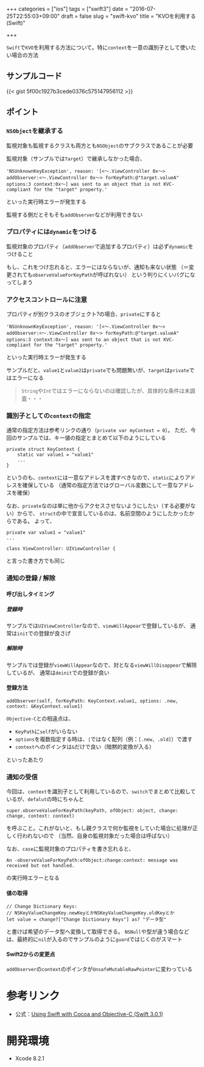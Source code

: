 +++
categories = ["ios"]
tags = ["swift3"]
date = "2016-07-25T22:55:03+09:00"
draft = false
slug = "swift-kvo"
title = "KVOを利用する(Swift)"

+++

`Swift`で`KVO`を利用する方法について。特に`context`を一意の識別子として使いたい場合の方法
<!--more-->

## サンプルコード
{{< gist 5f00c1927b3cede0376c575147956112 >}} 

## ポイント
### `NSObject`を継承する
監視対象も監視するクラスも両方とも`NSObject`のサブクラスであることが必要

監視対象（サンプルでは`Target`）で継承しなかった場合、
```
'NSUnknownKeyException', reason: '[<〜.ViewController 0x〜> addObserver:<〜.ViewController 0x〜> forKeyPath:@"target.valueA" options:3 context:0x〜] was sent to an object that is not KVC-compliant for the "target" property.'
```
といった実行時エラーが発生する

監視する側だとそもそも`addObserver`などが利用できない

### プロパティには`dynamic`をつける
監視対象のプロパティ（`addObserver`で追加するプロパティ）は必ず`dynamic`をつけること

もし、これをつけ忘れると、エラーにはならないが、通知も来ない状態
（＝変更されても`observeValueForKeyPath`が呼ばれない）
という判りにくいバグになってしまう

### アクセスコントロールに注意
プロパティが別クラスのオブジェクト?の場合、`private`にすると
```
'NSUnknownKeyException', reason: '[<〜.ViewController 0x〜> addObserver:<〜.ViewController 0x〜> forKeyPath:@"target.valueA" options:3 context:0x〜] was sent to an object that is not KVC-compliant for the "target" property.'
```
といった実行時エラーが発生する

サンプルだと、`value1`と`value2`は`private`でも問題無いが、`target`は`private`ではエラーになる

> `String`や`Int`ではエラーにならないのは確認したが、具体的な条件は未調査・・・

### 識別子としての`context`の指定
通常の指定方法は参考リンクの通り（`private var myContext = 0`）。
ただ、今回のサンプルでは、キー値の指定とまとめて以下のようにしている

```
private struct KeyContext {
    static var value1 = "value1"
    ...
}
```
というのも、`context`には一意なアドレスを渡すべきなので、`static`によりアドレスを確保している
（通常の指定方法ではグローバル変数にして一意なアドレスを確保）

なお、`private`なのは単に他からアクセスさせないようにしたい（する必要がない）からで、
`struct`の中で宣言しているのは、名前空間のようにしたかったからである。
よって、
```
private var value1 = "value1"
...

class ViewController: UIViewController {
```
と言った書き方でも同じ

### 通知の登録 / 解除
#### 呼び出しタイミング
##### 登録時
サンプルでは`UIViewController`なので、`viewWillAppear`で登録しているが、
通常は`init`での登録が良さげ

##### 解除時
サンプルでは登録が`viewWillAppear`なので、対となる`viewWillDisappear`で解除しているが、
通常は`deinit`での登録が良い

#### 登録方法
```
addObserver(self, forKeyPath: KeyContext.value1, options: .new, context: &KeyContext.value1)
```

`Objective-C`との相違点は、

- `KeyPath`に`self`がいらない
- `options`を複数指定する時は、`|`ではなく配列（例：`[.new, .old]`）で渡す
- `context`へのポインタは`&`だけで良い（暗黙的変換が入る）

といったあたり

### 通知の受信
今回は、`context`を識別子として利用しているので、`switch`でまとめて比較しているが、`defalut`の時にちゃんと
```
super.observeValueForKeyPath(keyPath, ofObject: object, change: change, context: context)
```
を呼ぶこと。これがないと、もし親クラスで何か監視をしていた場合に処理が正しく行われないので
（当然、自身の監視対象だった場合は呼ばない）

なお、`case`に監視対象のプロパティを書き忘れると、
```
An -observeValueForKeyPath:ofObject:change:context: message was received but not handled.
```
の実行時エラーとなる

#### 値の取得
```
// Change Dictionary Keys: 
// NSKeyValueChangeKey.newKeyとかNSKeyValueChangeKey.oldKeyとか
let value = change?["Change Dictionary Keys"] as? "データ型"
```
と書けば希望のデータ型へ変換して取得できる。
`NSNull`や型が違う場合などは、最終的に`nil`が入るのでサンプルのように`guard`ではじくのがスマート

#### Swift2からの変更点
`addObserver`の`context`のポインタが`UnsafeMutableRawPointer`に変わっている


# 参考リンク
- 公式：[Using Swift with Cocoa and Objective-C (Swift 3.0.1)](https://developer.apple.com/library/ios/documentation/Swift/Conceptual/BuildingCocoaApps/AdoptingCocoaDesignPatterns.html#//apple_ref/doc/uid/TP40014216-CH7-ID12)

# 開発環境
+ Xcode 8.2.1
